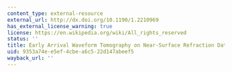 ```yaml
---
content_type: external-resource
external_url: http://dx.doi.org/10.1190/1.2210969
has_external_license_warning: true
license: https://en.wikipedia.org/wiki/All_rights_reserved
status: ''
title: Early Arrival Waveform Tomography on Near-Surface Refraction Data
uid: 9353a74e-e5ef-4cbe-a6c5-22d147abeef5
wayback_url: ''
---
```

